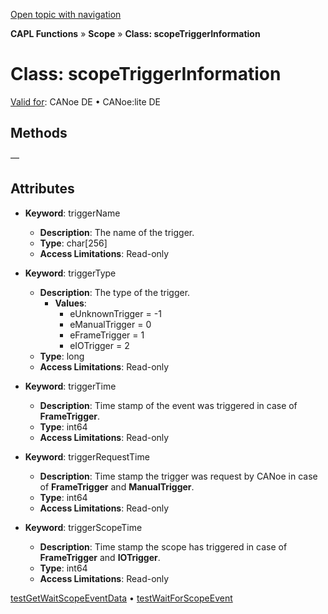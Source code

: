 [Open topic with navigation](../../../../../CANoeDEFamily.htm#Topics/CAPLFunctions/Scope/Classes/CAPLfunctionsScopeTriggerInformation.md)

**CAPL Functions** » **Scope** » **Class: scopeTriggerInformation**

# Class: scopeTriggerInformation

[Valid for](../../../Shared/FeatureAvailability.md): CANoe DE • CANoe:lite DE

## Methods

—

## Attributes

- **Keyword**: triggerName
  - **Description**: The name of the trigger.
  - **Type**: char[256]
  - **Access Limitations**: Read-only

- **Keyword**: triggerType
  - **Description**: The type of the trigger.
    - **Values**:
      - eUnknownTrigger = -1
      - eManualTrigger = 0
      - eFrameTrigger = 1
      - eIOTrigger = 2
  - **Type**: long
  - **Access Limitations**: Read-only

- **Keyword**: triggerTime
  - **Description**: Time stamp of the event was triggered in case of **FrameTrigger**.
  - **Type**: int64
  - **Access Limitations**: Read-only

- **Keyword**: triggerRequestTime
  - **Description**: Time stamp the trigger was request by CANoe in case of **FrameTrigger** and **ManualTrigger**.
  - **Type**: int64
  - **Access Limitations**: Read-only

- **Keyword**: triggerScopeTime
  - **Description**: Time stamp the scope has triggered in case of **FrameTrigger** and **IOTrigger**.
  - **Type**: int64
  - **Access Limitations**: Read-only

[testGetWaitScopeEventData](../../Test/Functions/CAPLfunctionTestGetWaitScopeEventData.md) • [testWaitForScopeEvent](../../Test/Functions/CAPLfunctionTestWaitForScopeEvent.md)
